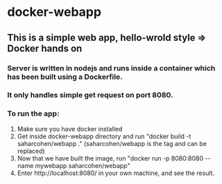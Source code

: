 # docker-webapp
## This is a simple web app, hello-wrold style => Docker hands on

### Server is written in nodejs and runs inside a container which has been built using a Dockerfile.
### It only handles simple get request on port 8080.
### To run the app:
  1. Make sure you have docker installed
  2. Get inside docker-webapp directory and run "docker build -t saharcohen/webapp ." (saharcohen/webapp is the tag and can be replaced)
  3. Now that we have built the image, run "docker run -p 8080:8080 --name mywebapp saharcohen/webapp"
  4. Enter http://localhost:8080/ in your own machine, and see the result.
